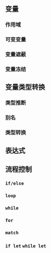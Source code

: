 ## 变量
### 作用域

### 可变变量

### 变量遮蔽

### 变量冻结

## 变量类型转换

### 类型推断

### 别名

### 类型转换

## 表达式

## 流程控制

### `if/else`

### `loop`

### `while`

### `for`

### `match`

### `if let` `while let`
